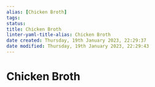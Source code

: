 ```yaml
---
alias: [Chicken Broth]
tags: 
status:
title: Chicken Broth
linter-yaml-title-alias: Chicken Broth
date created: Thursday, 19th January 2023, 22:29:37
date modified: Thursday, 19th January 2023, 22:29:43
---
```


# Chicken Broth